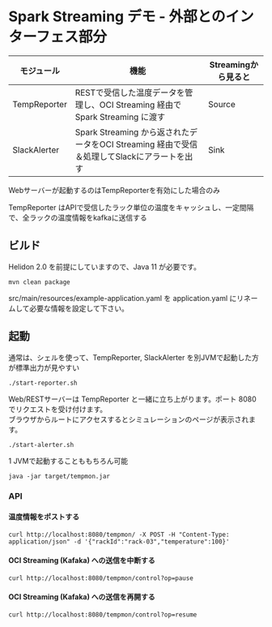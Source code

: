# Spark Streaming デモ - 外部とのインターフェス部分

| モジュール | 機能 | Streamingから見ると |
|-----------|------|--------------------|
| TempReporter  | RESTで受信した温度データを管理し、OCI Streaming 経由で Spark Streaming に渡す        | Source |
| SlackAlerter | Spark Streaming から返されたデータをOCI Streaming 経由で受信＆処理してSlackにアラートを出す | Sink |

Webサーバーが起動するのはTempReporterを有効にした場合のみ  

TempReporter はAPIで受信したラック単位の温度をキャッシュし、一定間隔で、全ラックの温度情報をkafkaに送信する

## ビルド

Helidon 2.0 を前提にしていますので、Java 11 が必要です。

```
mvn clean package
```

src/main/resources/example-application.yaml を application.yaml にリネームして必要な情報を設定して下さい。

## 起動

通常は、シェルを使って、TempReporter, SlackAlerter を別JVMで起動した方が標準出力が見やすい

```
./start-reporter.sh
```

Web/RESTサーバーは TempReporter と一緒に立ち上がります。ポート 8080 でリクエストを受け付けます。  
ブラウザからルートにアクセスするとシミュレーションのページが表示されます。

```
./start-alerter.sh
```

1 JVMで起動することももちろん可能
```
java -jar target/tempmon.jar
```

### API

#### 温度情報をポストする

```
curl http://localhost:8080/tempmon/ -X POST -H "Content-Type: application/json" -d '{"rackId":"rack-03","temperature":100}'
```

#### OCI Streaming (Kafaka) への送信を中断する

```
curl http://localhost:8080/tempmon/control?op=pause
```

#### OCI Streaming (Kafaka) への送信を再開する


```
curl http://localhost:8080/tempmon/control?op=resume
```

